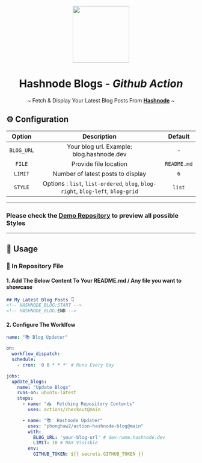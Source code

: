 <p align="center">
    <a href="https://hashnode.com/">
        <img src="https://cdn.svarun.dev/common/hashnode/icon.png" width="150px"/>
    </a>
</p>

<h1 align="center">Hashnode Blogs - <i>Github Action</i></h1>
<p align="center">~ Fetch & Display Your Latest Blog Posts From <a href="https://hashnode.com/"><strong>Hashnode</strong></a> ~</p>

## ⚙️ Configuration
| Option | Description | Default |
| :---: | :---: | :---: |
| `BLOG_URL` | Your blog url. Example: blog.hashnode.dev  | - |
| `FILE` | Provide file location | `README.md` |
| `LIMIT` | Number of latest posts to display | `6` |
| `STYLE` | Options :  `list`, `list-ordered`, `blog`, `blog-right`, `blog-left`, `blog-grid` | `list` |

---
### Please check the [Demo Repository](https://github.com/varunsridharan/demo-action-hashnode-blog) to preview all possible **Styles**
---

## 🚀 Usage

### 💾  In Repository File
#### 1. Add The Below Content To Your README.md / Any file you want to showcase
```markdown
## My Latest Blog Posts 👇
<!-- HASHNODE_BLOG:START -->
<!-- HASHNODE_BLOG:END -->
```
#### 2. Configure The Worklfow
<!-- START RAW -->
```yaml
name: "📚 Blog Updater"

on:
  workflow_dispatch:
  schedule:
    - cron: '0 0 * * *' # Runs Every Day

jobs:
  update_blogs:
    name: "Update Blogs"
    runs-on: ubuntu-latest
    steps:
      - name: "📥  Fetching Repository Contents"
        uses: actions/checkout@main

      - name: "📚  Hashnode Updater"
        uses: "phonghaw2/action-hashnode-blog@main"
        with:
          BLOG_URL: 'your-blog-url' # dev-name.hashnode.dev
          LIMIT: 10 # MAX Visisble
        env:
          GITHUB_TOKEN: ${{ secrets.GITHUB_TOKEN }}
```
<!-- END RAW -->

